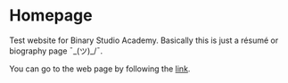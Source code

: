 # Homepage
Test website for Binary Studio Academy. Basically this is just a résumé or biography page ¯\_(ツ)_/¯.
<p>You can go to the web page by following the <a href="https://tsyaroslav.github.io/homepage/">link</a>.</p>


